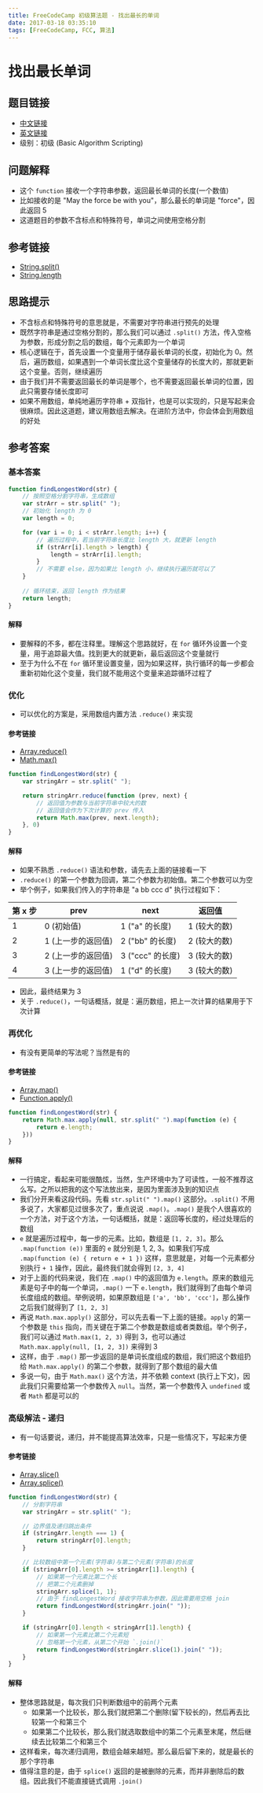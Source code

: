 ```yaml
---
title: FreeCodeCamp 初级算法题 - 找出最长的单词
date: 2017-03-18 03:35:10
tags: [FreeCodeCamp, FCC, 算法]
---
```

# 找出最长单词
## 题目链接
- [中文链接](https://www.freecodecamp.cn/challenges/find-the-longest-word-in-a-string)
- [英文链接](https://www.freecodecamp.com/challenges/find-the-longest-word-in-a-string)
- 级别：初级 (Basic Algorithm Scripting)

## 问题解释
- 这个 `function` 接收一个字符串参数，返回最长单词的长度(一个数值)
- 比如接收的是 "May the force be with you"，那么最长的单词是 "force"，因此返回 5
- 这道题目的参数不含标点和特殊符号，单词之间使用空格分割
<!-- more -->

## 参考链接
- [String.split()](https://developer.mozilla.org/zh-CN/docs/Web/JavaScript/Reference/Global_Objects/String/split)
- [String.length](https://developer.mozilla.org/zh-CN/docs/Web/JavaScript/Reference/Global_Objects/String/length)

## 思路提示
- 不含标点和特殊符号的意思就是，不需要对字符串进行预先的处理
- 既然字符串是通过空格分割的，那么我们可以通过 `.split()` 方法，传入空格为参数，形成分割之后的数组，每个元素即为一个单词
- 核心逻辑在于，首先设置一个变量用于储存最长单词的长度，初始化为 0。然后，遍历数组，如果遇到一个单词长度比这个变量储存的长度大的，那就更新这个变量。否则，继续遍历
- 由于我们并不需要返回最长的单词是哪个，也不需要返回最长单词的位置，因此只需要存储长度即可
- 如果不用数组，单纯地遍历字符串 + 双指针，也是可以实现的，只是写起来会很麻烦。因此这道题，建议用数组去解决。在进阶方法中，你会体会到用数组的好处

## 参考答案
### 基本答案
```js
function findLongestWord(str) {
    // 按照空格分割字符串，生成数组
    var strArr = str.split(" ");
    // 初始化 length 为 0
    var length = 0;

    for (var i = 0; i < strArr.length; i++) {
        // 遍历过程中，若当前字符串长度比 length 大，就更新 length
        if (strArr[i].length > length) {
            length = strArr[i].length;
        }
        // 不需要 else，因为如果比 length 小，继续执行遍历就可以了
    }
    
    // 循环结束，返回 length 作为结果
    return length;
}
```
#### 解释
- 要解释的不多，都在注释里。理解这个思路就好，在 `for` 循环外设置一个变量，用于追踪最大值。找到更大的就更新，最后返回这个变量就行
- 至于为什么不在 `for` 循环里设置变量，因为如果这样，执行循环的每一步都会重新初始化这个变量，我们就不能用这个变量来追踪循环过程了

### 优化
- 可以优化的方案是，采用数组内置方法 `.reduce()` 来实现
#### 参考链接
- [Array.reduce()](https://developer.mozilla.org/zh-CN/docs/Web/JavaScript/Reference/Global_Objects/Array/Reduce)
- [Math.max()](https://developer.mozilla.org/zh-CN/docs/Web/JavaScript/Reference/Global_Objects/Math/max)

```js
function findLongestWord(str) {
    var stringArr = str.split(" ");

    return stringArr.reduce(function (prev, next) {
        // 返回值为参数与当前字符串中较大的数
        // 返回值会作为下次计算的 prev 传入
        return Math.max(prev, next.length);
    }, 0)
}
```
#### 解释
- 如果不熟悉 `.reduce()` 语法和参数，请先去上面的链接看一下
- `.reduce()` 的第一个参数为回调，第二个参数为初始值。第二个参数可以为空
- 举个例子，如果我们传入的字符串是 "a bb ccc d" 执行过程如下：

第 x 步 | prev | next | 返回值
------- | ---- | ---- | ------
1 | 0 (初始值) | 1 ("a" 的长度) | 1 (较大的数)
2 | 1 (上一步的返回值) | 2 ("bb" 的长度) | 2 (较大的数)
3 | 2 (上一步的返回值) | 3 ("ccc" 的长度) | 3 (较大的数)
4 | 3 (上一步的返回值) | 1 ("d" 的长度) | 3 (较大的数)

- 因此，最终结果为 3
- 关于 `.reduce()`，一句话概括，就是：遍历数组，把上一次计算的结果用于下次计算

### 再优化
- 有没有更简单的写法呢？当然是有的
#### 参考链接
- [Array.map()](https://developer.mozilla.org/zh-CN/docs/Web/JavaScript/Reference/Global_Objects/Array/map)
- [Function.apply()](https://developer.mozilla.org/zh-CN/docs/Web/JavaScript/Reference/Global_Objects/Function/apply)

```js
function findLongestWord(str) {
    return Math.max.apply(null, str.split(" ").map(function (e) {
        return e.length;
    }))
}
```
#### 解释
- 一行搞定，看起来可能很酷炫，当然，生产环境中为了可读性，一般不推荐这么写。之所以把我的这个写法放出来，是因为里面涉及到的知识点
- 我们分开来看这段代码。先看 `str.split(" ").map()` 这部分。`.split()` 不用多说了，大家都见过很多次了，重点说说 `.map()`。`.map()` 是我个人很喜欢的一个方法，对于这个方法，一句话概括，就是：返回等长度的，经过处理后的数组
- `e` 就是遍历过程中，每一步的元素。比如，数组是 `[1, 2, 3]`。那么 `.map(function (e))` 里面的 `e` 就分别是 1, 2, 3。如果我们写成 `.map(function (e) { return e + 1 })` 这样，意思就是，对每一个元素都分别执行 `+ 1` 操作，因此，最终我们就会得到 `[2, 3, 4]`
- 对于上面的代码来说，我们在 `.map()` 中的返回值为 `e.length`。原来的数组元素是句子中的每一个单词，`.map()` 一下 `e.length`，我们就得到了由每个单词长度组成的数组。举例说明，如果原数组是 `['a', 'bb', 'ccc']`，那么操作之后我们就得到了 `[1, 2, 3]`
- 再说 `Math.max.apply()` 这部分，可以先去看一下上面的链接。`apply` 的第一个参数是 `this` 指向，而关键在于第二个参数是数组或者类数组。举个例子，我们可以通过 `Math.max(1, 2, 3)` 得到 3，也可以通过 `Math.max.apply(null, [1, 2, 3])` 来得到 3
- 这样，由于 `.map()` 那一步返回的是单词长度组成的数组，我们把这个数组扔给 `Math.max.apply()` 的第二个参数，就得到了那个数组的最大值
- 多说一句，由于 `Math.max()` 这个方法，并不依赖 context (执行上下文)，因此我们只需要给第一个参数传入 `null`。当然，第一个参数传入 `undefined` 或者 `Math` 都是可以的

### 高级解法 - 递归
- 有一句话要说，递归，并不能提高算法效率，只是一些情况下，写起来方便
#### 参考链接
- [Array.slice()](https://developer.mozilla.org/zh-CN/docs/Web/JavaScript/Reference/Global_Objects/Array/slice)
- [Array.splice()](https://developer.mozilla.org/zh-CN/docs/Web/JavaScript/Reference/Global_Objects/Array/splice)
```js
function findLongestWord(str) {
    // 分割字符串
    var stringArr = str.split(" ");

    // 边界值及递归跳出条件
    if (stringArr.length === 1) {
        return stringArr[0].length;
    }

    // 比较数组中第一个元素(字符串)与第二个元素(字符串)的长度
    if (stringArr[0].length >= stringArr[1].length) {
        // 如果第一个元素比第二个长
        // 把第二个元素删掉
        stringArr.splice(1, 1);
        // 由于 findLongestWord 接收字符串为参数，因此需要用空格 join
        return findLongestWord(stringArr.join(" "));
    }

    if (stringArr[0].length < stringArr[1].length) {
        // 如果第一个元素比第二个元素短
        // 忽略第一个元素，从第二个开始 `.join()`
        return findLongestWord(stringArr.slice(1).join(" "));
    }
}
```
#### 解释
- 整体思路就是，每次我们只判断数组中的前两个元素
	- 如果第一个比较长，那么我们就把第二个删除(留下较长的)，然后再去比较第一个和第三个
	- 如果第二个比较长，那么我们就选取数组中的第二个元素至末尾，然后继续去比较第二个和第三个
- 这样看来，每次递归调用，数组会越来越短。那么最后留下来的，就是最长的那个字符串
- 值得注意的是，由于 `splice()` 返回的是被删除的元素，而并非删除后的数组。因此我们不能直接链式调用 `.join()`

